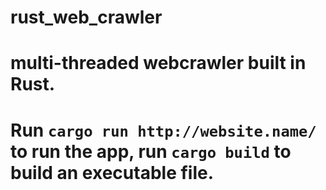 # rust_web_crawler

# multi-threaded webcrawler built in Rust.  

# Run `cargo run http://website.name/` to run the app, run `cargo build` to build an executable file. 
